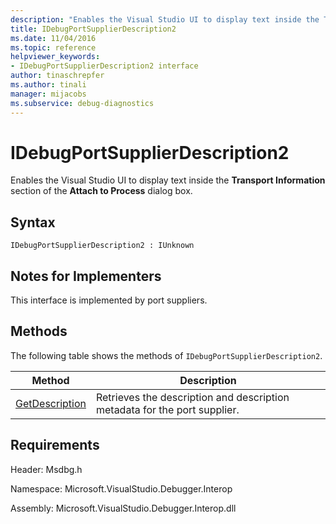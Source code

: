 ```yaml
---
description: "Enables the Visual Studio UI to display text inside the Transport Information section of the Attach to Process dialog box."
title: IDebugPortSupplierDescription2
ms.date: 11/04/2016
ms.topic: reference
helpviewer_keywords:
- IDebugPortSupplierDescription2 interface
author: tinaschrepfer
ms.author: tinali
manager: mijacobs
ms.subservice: debug-diagnostics
---
```

# IDebugPortSupplierDescription2

Enables the Visual Studio UI to display text inside the **Transport Information** section of the **Attach to Process** dialog box.

## Syntax

```
IDebugPortSupplierDescription2 : IUnknown
```

## Notes for Implementers
 This interface is implemented by port suppliers.

## Methods
 The following table shows the methods of `IDebugPortSupplierDescription2`.

|Method|Description|
|------------|-----------------|
|[GetDescription](../../../extensibility/debugger/reference/idebugportsupplierdescription2-getdescription.md)|Retrieves the description and description metadata for the port supplier.|

## Requirements
 Header: Msdbg.h

 Namespace: Microsoft.VisualStudio.Debugger.Interop

 Assembly: Microsoft.VisualStudio.Debugger.Interop.dll
